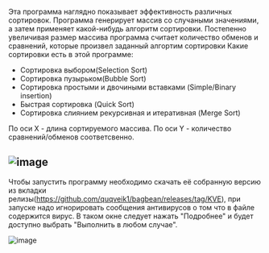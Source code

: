 Эта программа наглядно показывает эффективность различных сортировок.
Программа генерирует массив со случаными значениями, 
а затем применяет какой-нибудь алгоритм сортировки. 
Постепенно увеличивая размер массива программа считает количество обменов и сравнений, 
которые произвел заданный алгортим сортировки
Какие сортировки есть в этой программе:
- Сортировка выбором(Selection Sort)
- Cортировка пузырьком(Bubble Sort)
- Сортировка простыми и двочиными вставками (Simple/Binary insertion)
- Быстрая сортировка (Quick Sort)
- Сортировка слиянием рекурсивная и итеративная (Merge Sort)

По оси X - длина сортируемого массива.
По оси Y - количество сравнений/обменов соответсвенно.

![image](https://user-images.githubusercontent.com/64206443/182865197-5ccfeaa1-01f8-4ea9-aa79-9471089e16df.png)
-----------------------------------------
Чтобы запустить программу необходимо скачать её собранную версию из вкладки релизы(https://github.com/quqveik1/bagbean/releases/tag/KVE),
при запуске надо игнорировать сообщения антивирусов о том что в файле содержится вирус.
В таком окне следует нажать "Подробнее" и будет доступно выбрать "Выполнить в любом случае".

![image](https://user-images.githubusercontent.com/64206443/182850947-0855e7db-f4b7-4635-a350-d6ce149e3541.png)
